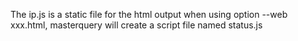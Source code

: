 The ip.js is a static file for the html output
when using option --web xxx.html, masterquery will create a script file named status.js
